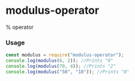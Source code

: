# modulus-operator
% operator

### Usage
```javascript
const modulus = require("modulus-operator");
console.log(modulus(6, 2)); //Prints "0"
console.log(modulus(70, 4)); //Prints "2"
console.log(modulus("50", "10")); //Prints "0"
```
